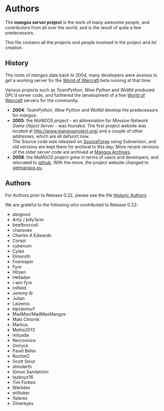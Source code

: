 Authors
=======
The **mangos server project** is the work of many awesome people, and contributors
from all over the world, and is the result of quite a few predecessors.

This file contains all the projects and people involved in the project and its'
creation.

History
-------
The roots of *mangos* date back to 2004, many developers were anxious to get
a working server for the [World of Warcraft][1] beta running at that time.

Various projects such as *TeamPython*, *Wow Python* and *WoWd* produced GPL'd
server code, and furthered the development of a few [World of Warcraft][1] servers for the community.

* **2004**: *TeamPython*, *Wow Python* and *WoWd* develop the predecessors for
  *mangos*.
* **2005**: the *MaNGOS project* - an abbreviation for *Massive Network Game
  Object Server* - was founded. The first project website was located at
  http://www.mangosproject.org/ and a couple of other addresses, which are all defunct now. <br />
  The Source code was released
  on [SourceForge][2] using Subversion, and old versions are kept there for
  archival to this day. More recent versions of the older server code are archived at [Mangos Archives][5].
* **2008**: the *MaNGOS project* grew in terms of users and developers,
  and relocated to [github][3]. With the move, the project website changed
  to [getmangos.eu][4].

Authors
-------
For Authors prior to Release 0.22, please see the file [Historic Authors](Authors_historic.md)

We are grateful to the following who contributed to Release 0.22:

* aleigood
* Antz / billy1arm
* beefbroccoli
* chaosvex
* Charles A Edwards
* Corsol
* cyberium
* Cylae
* Elmsroth
* Foereaper
* Fyre
* H0zen
* Helladan
* i-am-fyre
* inifield
* Jeremy lb
* Julian
* Laizerox
* leprasmurf
* MadMax/MadMaxMangos
* Maki Chronik    
* Markus
* Meltie2013     
* mityada
* Necrovoice
* Oniryck
* Pavel Belev
* Rochet2
* Scott Stout
* shindarth
* Simon Sandström
* tazboyz16
* Tim Forbes
* Warkdev
* willtuker
* Xalares    
* Zilvereyes

[1]: http://blizzard.com/games/wow/ "World of Warcraft"
[2]: http://sourceforge.net/p/mangos/ "mangos on SourceForge"
[3]: https://github.com/mangos/ "mangos on github"
[4]: https://www.getmangos.eu/ "mangos project"
[5]: https://github.com/mangosarchives/ "MaNGOS Archives"